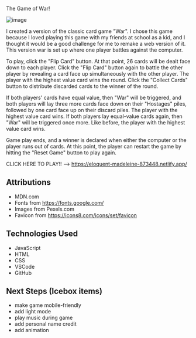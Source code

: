 The Game of War!


![image](/images/Screenshot%202023-04-07%20at%205.39.58%20AM.png)


I created a version of the classic card game "War". I chose this game because I loved playing this game with my friends at school as a kid, and I thought it would be a good challenge for me to remake a web version of it. This version war is set up where one player battles against the computer.

To play, click the "Flip Card" button. At that point, 26 cards will be dealt face down to each player. Click the "Flip Card" button again to battle the other player by revealing a card face up simultaneously with the other player. The player with the highest value card wins the round. Click the "Collect Cards" button to distribute discarded cards to the winner of the round.

If both players' cards have equal value, then "War" will be triggered, and both players will lay three more cards face down on their "Hostages" piles, followed by one card face up on their discard piles. The player with the highest value card wins. If both players lay equal-value cards again, then "War" will be triggered once more. Like before, the player with the highest value card wins. 

Game play ends, and a winner is declared when either the computer or the player runs out of cards. At this point, the player can restart the game by hitting the "Reset Game" button to play again.


CLICK HERE TO PLAY!! --> https://eloquent-madeleine-873448.netlify.app/


## Attributions

- MDN.com
- Fonts from https://fonts.google.com/
- Images from Pexels.com
- Favicon from https://icons8.com/icons/set/favicon


## Technologies Used

- JavaScript
- HTML
- CSS
- VSCode
- GitHub


## Next Steps (Icebox items)

- make game mobile-friendly
- add light mode
- play music during game
- add personal name credit
- add animation
